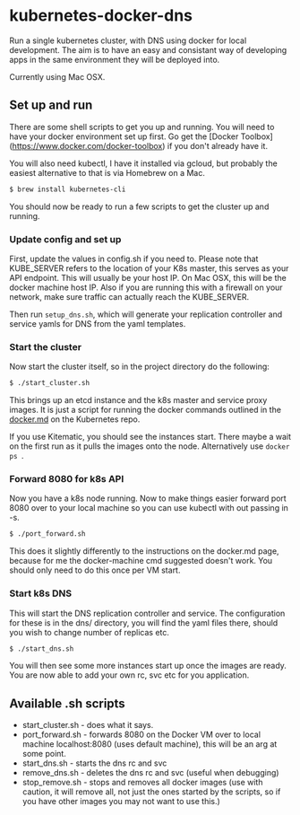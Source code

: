 # kubernetes-docker-dns
Run a single kubernetes cluster, with DNS using docker for local development. 
The aim is to have an easy and consistant way of developing apps in the 
same environment they will be deployed into.

Currently using Mac OSX.

## Set up and run

There are some shell scripts to get you up and running. You will need to have your docker
environment set up first. Go get the [Docker Toolbox] (https://www.docker.com/docker-toolbox)
if you don't already have it.

You will also need kubectl, I have it installed via gcloud, but probably the easiest alternative
to that is via Homebrew on a Mac. 

```bash
$ brew install kubernetes-cli
```

You should now be ready to run a few scripts to get the cluster up and running.

### Update config and set up

First, update the values in config.sh if you need to. Please note that KUBE_SERVER
refers to the location of your K8s master, this serves as your API endpoint. This
will usually be your host IP. On Mac OSX, this will be the docker machine host
IP. Also if you are running this with a firewall on your network, make sure traffic
can actually reach the KUBE_SERVER.

Then run ```setup_dns.sh```, which will generate your replication controller and service yamls for DNS from the yaml templates.

### Start the cluster

Now start the cluster itself, so in the project directory do the following:

```bash
$ ./start_cluster.sh
```

This brings up an etcd instance and the k8s master and service proxy images. It is just a script for
running the docker commands outlined in the [docker.md](https://github.com/kubernetes/kubernetes/blob/master/docs/getting-started-guides/docker.md) on the Kubernetes repo.

If you use Kitematic, you should see the instances start. There maybe a wait on the first
run as it pulls the images onto the node. Alternatively use ```docker ps ```.

### Forward 8080 for k8s API

Now you have a k8s node running. Now to make things easier forward port 8080 over to your
local machine so you can use kubectl with out passing in -s.

```bash
$ ./port_forward.sh
```

This does it slightly differently to the instructions on the docker.md page, because for me
the docker-machine cmd suggested doesn't work. You should only need to do this once per VM start.


### Start k8s DNS

This will start the DNS replication controller and service. The configuration for these is in the dns/ directory, you
will find the yaml files there, should you wish to change number of replicas etc.

```bash
$ ./start_dns.sh
```

You will then see some more instances start up once the images are ready. You are now able to add your own rc, svc etc
for you application.

## Available .sh scripts

* start_cluster.sh - does what it says.
* port_forward.sh - forwards 8080 on the Docker VM over to local machine localhost:8080 (uses default machine),
this will be an arg at some point.
* start_dns.sh - starts the dns rc and svc
* remove_dns.sh - deletes the dns rc and svc (useful when debugging)
* stop_remove.sh - stops and removes all docker images (use with caution, it will remove all, not just the ones
started by the scripts, so if you have other images you may not want to use this.)






